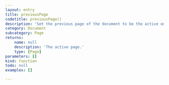 ```yaml
---
layout: entry
title: previousPage
codetitle: previousPage()
description: 'Set the previous page of the document to be the active one. Returns new active page.'
category: Document
subcategory: Page
returns:
    name: null
    description: 'The active page.'
    type: [Page]
parameters: []
kind: function
todo: null
examples: []

---
```

